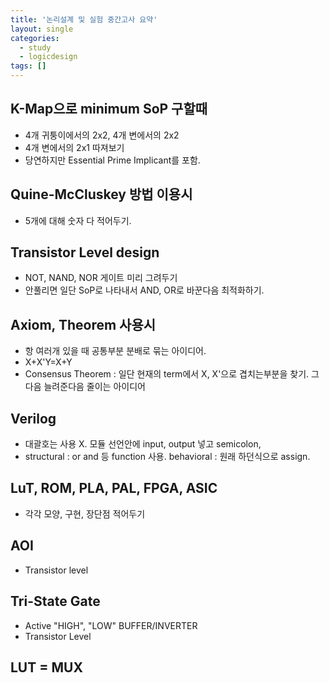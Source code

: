 ```yaml
---
title: '논리설계 및 실험 중간고사 요약'
layout: single
categories:
  - study
  - logicdesign
tags: []
---
```


## K-Map으로 minimum SoP 구할때

- 4개 귀퉁이에서의 2x2, 4개 변에서의 2x2
- 4개 변에서의 2x1 따져보기
- 당연하지만 Essential Prime Implicant를 포함.

## Quine-McCluskey 방법 이용시

- 5개에 대해 숫자 다 적어두기. 

## Transistor Level design

- NOT, NAND, NOR 게이트 미리 그려두기
- 안풀리면 일단 SoP로 나타내서 AND, OR로 바꾼다음 최적화하기.

## Axiom, Theorem 사용시

- 항 여러개 있을 때 공통부분 분배로 묶는 아이디어.
- X+X'Y=X+Y
- Consensus Theorem : 일단 현재의 term에서 X, X'으로 겹치는부분을 찾기. 그다음 늘려준다음 줄이는 아이디어

## Verilog

- 대괄호는 사용 X. 모듈 선언안에 input, output 넣고 semicolon,
- structural : or and 등 function 사용. behavioral : 원래 하던식으로 assign. 

## LuT, ROM, PLA, PAL, FPGA, ASIC
- 각각 모양, 구현, 장단점 적어두기

## AOI

- Transistor level

## Tri-State Gate

- Active "HIGH", "LOW" BUFFER/INVERTER
- Transistor Level

## LUT = MUX